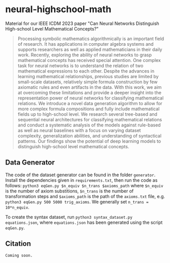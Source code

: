 # neural-highschool-math
Material for our IEEE ICDM 2023 paper "Can Neural Networks Distinguish High-school Level Mathematical Concepts?"

>Processing symbolic mathematics algorithmically is an important field of research.
>It has applications in computer algebra systems and supports researchers as well as applied mathematicians in their daily work.
>Recently, exploring the ability of neural networks to grasp mathematical concepts has received special attention.
>One complex task for neural networks is to understand the relation of two mathematical expressions to each other.
>Despite the advances in learning mathematical relationships, previous studies are limited by small-scale datasets, relatively simple formula construction by few axiomatic rules and even artifacts in the data.
>With this work, we aim at overcoming these limitations and provide a deeper insight into the representation power of neural networks for classifying mathematical relations.
>We introduce a novel data generation algorithm to allow for more complex formula compositions and fully include mathematical fields up to high-school level.
>We research several tree-based and sequential neural architectures for classifying mathematical relations and conduct a systematic analysis of the models against rule-based as well as neural baselines with a focus on varying dataset complexity, generalization abilities, and understanding of syntactical patterns.
>Our findings show the potential of deep learning models to distinguish high-school level mathematical concepts.

## Data Generator
The code of the dataset generator can be found in the folder `generator`. Install the dependencies given in `requirements.txt`, then run the code as follows: `python3 eqGen.py $n_equiv $n_trans $axioms_path` where `$n_equiv` is the number of axiom substitions, `$n_trans` is the number of transformation steps and `$axioms_path` is the path of the `axioms.txt` file, e.g. `python3 eqGen.py 500 5000 trig_axioms`. We generally set `n_trans = 10*n_equiv`.

To create the syntax dataset, run `python3 syntax_dataset.py equations.json`, where `equations.json` has been generated using the script `eqGen.py`.


## Citation
    Coming soon.
